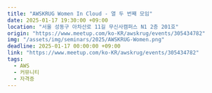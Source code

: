 ```yaml
---
title: "AWSKRUG Women In Cloud - 열 두 번째 모임"
date: 2025-01-17 19:30:00 +09:00
location: "서울 성동구 아차산로 11길 무신사캠퍼스 N1 2층 201호"
origin: "https://www.meetup.com/ko-KR/awskrug/events/305434782"
img: "/assets/img/seminars/2025/AWSKRUG-Women.png"
deadline: 2025-01-17 00:00:00 +09:00 
link: "https://www.meetup.com/ko-KR/awskrug/events/305434782"
tags:
  - AWS
  - 커뮤니티
  - 자격증
---
```

